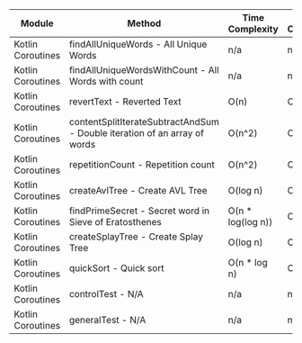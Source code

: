 | Module | Method | Time Complexity | Space Complexity | Repetitions | Measured Duration | Machine |
|---|---|---|---|---|---|---|
| Kotlin Coroutines | findAllUniqueWords - All Unique Words | n/a | n/a | 10000 | 2357 | Prototype |
| Kotlin Coroutines | findAllUniqueWordsWithCount - All Words with count | n/a | n/a | 10000 | 1513 | Prototype |
| Kotlin Coroutines | revertText - Reverted Text | O(n) | O(1) | 10000 | 468 | Prototype |
| Kotlin Coroutines | contentSplitIterateSubtractAndSum - Double iteration of an array of words | O(n^2) | O(1) | 10000 | 1776 | Prototype |
| Kotlin Coroutines | repetitionCount - Repetition count | O(n^2) | O(n) | 10000 | 1689 | Prototype |
| Kotlin Coroutines | createAvlTree - Create AVL Tree | O(log n) | O(n) | 10000 | 339 | Prototype |
| Kotlin Coroutines | findPrimeSecret - Secret word in Sieve of Eratosthenes | O(n * log(log n)) | O(n) | 10000 | 604 | Prototype |
| Kotlin Coroutines | createSplayTree - Create Splay Tree | O(log n) | O(n) | 10000 | 630 | Prototype |
| Kotlin Coroutines | quickSort - Quick sort | O(n * log n) | O(log n) | 10000 | 3903 | Prototype |
| Kotlin Coroutines | controlTest - N/A | n/a | n/a | 10000 | 1200 | Prototype |
| Kotlin Coroutines | generalTest - N/A | n/a | n/a | 10000 | 194 | Prototype |
